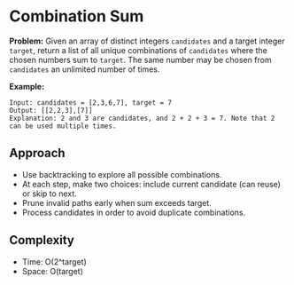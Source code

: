 # Combination Sum

**Problem:**
Given an array of distinct integers `candidates` and a target integer `target`, return a list of all unique combinations of `candidates` where the chosen numbers sum to `target`. The same number may be chosen from `candidates` an unlimited number of times.

**Example:**
```
Input: candidates = [2,3,6,7], target = 7
Output: [[2,2,3],[7]]
Explanation: 2 and 3 are candidates, and 2 + 2 + 3 = 7. Note that 2 can be used multiple times.
```

## Approach
- Use backtracking to explore all possible combinations.
- At each step, make two choices: include current candidate (can reuse) or skip to next.
- Prune invalid paths early when sum exceeds target.
- Process candidates in order to avoid duplicate combinations.

## Complexity
- Time: O(2^target)
- Space: O(target)
